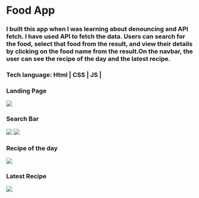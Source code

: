 <html>
<h1>Food App </h1>
<h3>I built this app when I was learning about denouncing and API fetch. I have used API to fetch the data. Users can search for the food, select that food from the result, and view their details by clicking on the food name from the result.On the navbar, the user can see the recipe of the day and the latest recipe.
  <h3>Tech language: Html | CSS | JS | 
</h3>
<h3>Landing Page</h3>
<img src="https://user-images.githubusercontent.com/101391413/192586101-4aaf442c-fe94-43b3-9681-a25ebf7c5fcc.png"/>
<h3>Search Bar</h3>
<img src="https://user-images.githubusercontent.com/101391413/192586304-634bcd22-769d-46d7-80e0-e6332d705b65.png"/>
<img src="https://user-images.githubusercontent.com/101391413/192586737-33a15bd8-fc67-4989-8549-f6f1b8e82f9e.png"/>
<h3>Recipe of the day</h3>
<img src="https://user-images.githubusercontent.com/101391413/192586986-ad8048bb-6d3d-4faa-9fbb-d2c43accb20b.png"/>
<h3>Latest Recipe</h3>  
<img src="https://user-images.githubusercontent.com/101391413/192586897-2dc92470-9072-4b6d-ac1a-0c6687473de1.png"/>
</html>

